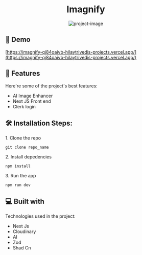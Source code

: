 <h1 align="center" id="title">Imagnify</h1>

<p align="center"><img src="https://socialify.git.ci/HILAYTRIVEDI/imagnify/image?forks=1&amp;issues=1&amp;language=1&amp;name=1&amp;owner=1&amp;pulls=1&amp;stargazers=1&amp;theme=Light" alt="project-image"></p>

<h2>🚀 Demo</h2>

[https://imagnify-qj84oaivb-hilaytrivedis-projects.vercel.app/](https://imagnify-qj84oaivb-hilaytrivedis-projects.vercel.app/)

  
  
<h2>🧐 Features</h2>

Here're some of the project's best features:

*   AI Image Enhancer
*   Next JS Front end
*   Clerk login

<h2>🛠️ Installation Steps:</h2>

<p>1. Clone the repo</p>

```
git clone repo_name
```

<p>2. Install depedencies</p>

```
npm install
```

<p>3. Run the app</p>

```
npm run dev
```

  
  
<h2>💻 Built with</h2>

Technologies used in the project:

*   Next Js
*   Cloudinary
*   AI
*   Zod
*   Shad Cn